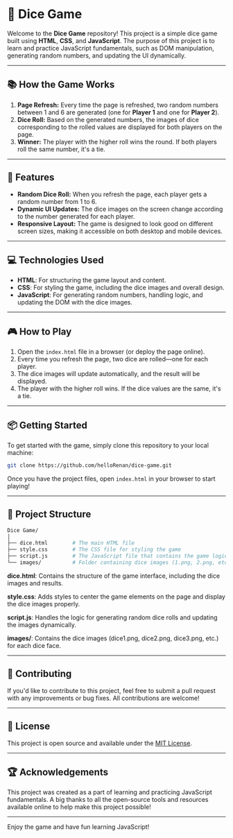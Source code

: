 # 🎲 Dice Game

Welcome to the **Dice Game** repository! This project is a simple dice game built using **HTML**, **CSS**, and **JavaScript**. The purpose of this project is to learn and practice JavaScript fundamentals, such as DOM manipulation, generating random numbers, and updating the UI dynamically.

---

## 📚 How the Game Works

1. **Page Refresh:** Every time the page is refreshed, two random numbers between 1 and 6 are generated (one for **Player 1** and one for **Player 2**).
2. **Dice Roll:** Based on the generated numbers, the images of dice corresponding to the rolled values are displayed for both players on the page.
3. **Winner:** The player with the higher roll wins the round. If both players roll the same number, it's a tie.

---

## 📌 Features

- **Random Dice Roll:** When you refresh the page, each player gets a random number from 1 to 6.
- **Dynamic UI Updates:** The dice images on the screen change according to the number generated for each player.
- **Responsive Layout:** The game is designed to look good on different screen sizes, making it accessible on both desktop and mobile devices.

---

## 💻 Technologies Used

- **HTML**: For structuring the game layout and content.
- **CSS**: For styling the game, including the dice images and overall design.
- **JavaScript**: For generating random numbers, handling logic, and updating the DOM with the dice images.

---

## 🎮 How to Play

1. Open the `index.html` file in a browser (or deploy the page online).
2. Every time you refresh the page, two dice are rolled—one for each player.
3. The dice images will update automatically, and the result will be displayed.
4. The player with the higher roll wins. If the dice values are the same, it's a tie.

---

## 📦 Getting Started

To get started with the game, simply clone this repository to your local machine:
```bash
git clone https://github.com/helloRenan/dice-game.git
```
Once you have the project files, open `index.html` in your browser to start playing!

---

## 📁 Project Structure

```graphql
Dice Game/
│
├── dice.html        # The main HTML file
├── style.css        # The CSS file for styling the game
├── script.js        # The JavaScript file that contains the game logic
└── images/          # Folder containing dice images (1.png, 2.png, etc.)
```
**dice.html**: Contains the structure of the game interface, including the dice images and results.

**style.css**: Adds styles to center the game elements on the page and display the dice images properly.

**script.js**: Handles the logic for generating random dice rolls and updating the images dynamically.

**images/**: Contains the dice images (dice1.png, dice2.png, dice3.png, etc.) for each dice face.

---

## 👥 Contributing 

If you'd like to contribute to this project, feel free to submit a pull request with any improvements or bug fixes. All contributions are welcome!

---

## 🔗 License

This project is open source and available under the [MIT License](LICENSE).

---

## 🏆 Acknowledgements

This project was created as a part of learning and practicing JavaScript fundamentals. A big thanks to all the open-source tools and resources available online to help make this project possible!

---

Enjoy the game and have fun learning JavaScript!
